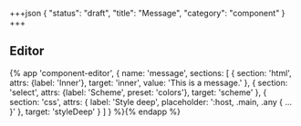 +++json
{
  "status": "draft",
  "title": "Message",
  "category": "component"
}
+++

## Editor

{%
  app 'component-editor', {
    name: 'message',
    sections: [
      {
        section: 'html',
        attrs: {label: 'Inner'},
        target: 'inner',
        value: 'This is a message.'
      },
      {
        section: 'select',
        attrs: {label: 'Scheme', preset: 'colors'},
        target: 'scheme'
      },
      {
        section: 'css',
        attrs: {
          label: 'Style deep',
          placeholder: ':host, .main, .any { ... }'
        },
        target: 'styleDeep'
      }
    ]
  }
%}{% endapp %}
